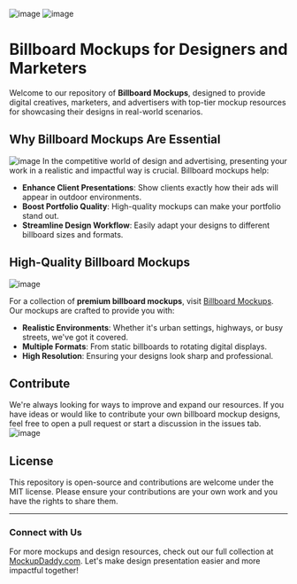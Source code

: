 ![image](https://github.com/user-attachments/assets/33069cbd-1a95-497e-b6f5-cd6d036cf57e)
![image](https://github.com/user-attachments/assets/2b1a25b3-52f8-47ef-b1f1-79e13e17bd27)
# Billboard Mockups for Designers and Marketers

Welcome to our repository of **Billboard Mockups**, designed to provide digital creatives, marketers, and advertisers with top-tier mockup resources for showcasing their designs in real-world scenarios.

## Why Billboard Mockups Are Essential
![image](https://github.com/user-attachments/assets/dcb1bd76-9d5e-4ede-a097-c2d4f2c5f287)
In the competitive world of design and advertising, presenting your work in a realistic and impactful way is crucial. Billboard mockups help:

- **Enhance Client Presentations**: Show clients exactly how their ads will appear in outdoor environments.
- **Boost Portfolio Quality**: High-quality mockups can make your portfolio stand out.
- **Streamline Design Workflow**: Easily adapt your designs to different billboard sizes and formats.

## High-Quality Billboard Mockups
![image](https://github.com/user-attachments/assets/ba0ea64d-13d2-4260-bc2d-67965b1dcb3a)

For a collection of **premium billboard mockups**, visit [Billboard Mockups](https://www.mockupdaddy.com/billboard-mockup). Our mockups are crafted to provide you with:

- **Realistic Environments**: Whether it's urban settings, highways, or busy streets, we've got it covered.
- **Multiple Formats**: From static billboards to rotating digital displays.
- **High Resolution**: Ensuring your designs look sharp and professional.

## Contribute

We're always looking for ways to improve and expand our resources. If you have ideas or would like to contribute your own billboard mockup designs, feel free to open a pull request or start a discussion in the issues tab.
![image](https://github.com/user-attachments/assets/b90e7718-d758-4429-b249-99187428ba9b)

## License

This repository is open-source and contributions are welcome under the MIT license. Please ensure your contributions are your own work and you have the rights to share them.

---

### Connect with Us

For more mockups and design resources, check out our full collection at [MockupDaddy.com](https://www.mockupdaddy.com). Let's make design presentation easier and more impactful together!
